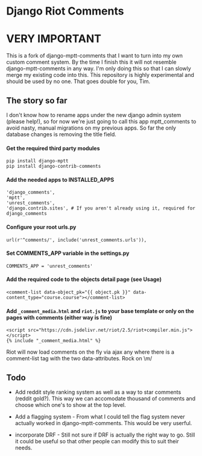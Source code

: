 Django Riot Comments
====================

# VERY IMPORTANT

This is a fork of django-mptt-comments that I want to turn into my own custom comment system. By the time I finish this it will not resemble django-mptt-comments in any way. I'm only doing this so that I can slowly merge my existing code into this. This repository is highly experimental and should be used by no one. That goes double for you, Tim.

The story so far
--------

I don't know how to rename apps under the new django admin system (please help!), so for now we're just going to call this app mptt_comments to avoid nasty, manual migrations on my previous apps. So far the only database changes is removing the title field.

#### Get the required third party modules

    pip install django-mptt
    pip install django-contrib-comments

#### Add the needed apps to INSTALLED_APPS

    'django_comments',
    'mptt',
    'unrest_comments',
    'django.contrib.sites', # If you aren't already using it, required for django_comments

#### Configure your root urls.py

    url(r'^comments/', include('unrest_comments.urls')),

#### Set COMMENTS_APP variable in the settings.py

    COMMENTS_APP = 'unrest_comments'

#### Add the required code to the objects detail page (see Usage)

    <comment-list data-object_pk="{{ object.pk }}" data-content_type="course.course"></comment-list>

#### Add `_comment_media.html` and `riot.js` to your base template or only on the pages with comments (either way is fine)

    <script src="https://cdn.jsdelivr.net/riot/2.5/riot+compiler.min.js"></script>
    {% include "_comment_media.html" %}

Riot will now load comments on the fly via ajax any where there is a comment-list tag with the two data-attributes. Rock on \m/

Todo
--------

- Add reddit style ranking system as well as a way to star comments (reddit gold?). This way we can accomodate thousand of comments and choose which one's to show at the top level.

- Add a flagging system - From what I could tell the flag system never actually worked in django-mptt-comments. This would be very userful.

- incorporate DRF - Still not sure if DRF is actually the right way to go. Still it could be useful so that other people can modify this to suit their needs.
